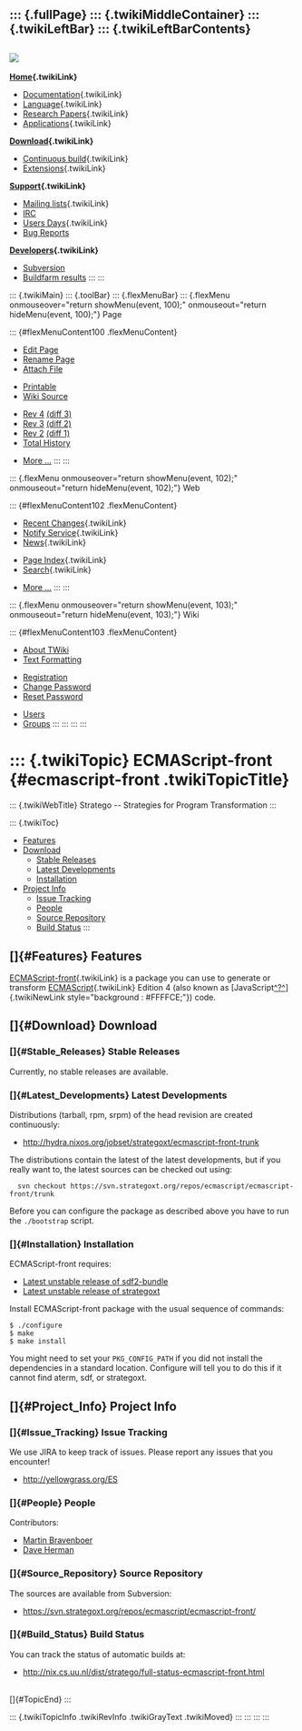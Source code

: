 ::: {.fullPage}
::: {.twikiMiddleContainer}
::: {.twikiLeftBar}
::: {.twikiLeftBarContents}
  ----------------------------------------------------------------------------------
  [![](../pub/Stratego/StrategoLogo/StrategoLogoTextlessWhite-100px.png)](WebHome)
  ----------------------------------------------------------------------------------

**[Home](WebHome){.twikiLink}**

-   [Documentation](StrategoDocumentation){.twikiLink}
-   [Language](StrategoLanguage){.twikiLink}
-   [Research Papers](StrategoPublications){.twikiLink}
-   [Applications](StrategoApplication){.twikiLink}

**[Download](StrategoDownload){.twikiLink}**

-   [Continuous build](ContinuousBuild){.twikiLink}
-   [Extensions](AdditionalPackageDownload){.twikiLink}

**[Support](StrategoSupport){.twikiLink}**

-   [Mailing lists](MailingList){.twikiLink}
-   [IRC](irc://irc.freenode.net/#stratego)
-   [Users Days](StrategoUsersDay){.twikiLink}
-   [Bug Reports](http://yellowgrass.org/project/StrategoXT)

**[Developers](StrategoDev){.twikiLink}**

-   [Subversion](https://svn.strategoxt.org/repos/StrategoXT/strategoxt/trunk)
-   [Buildfarm
    results](http://hydra.nixos.org/jobset/strategoxt/strategoxt-release/all)
:::
:::

::: {.twikiMain}
::: {.toolBar}
::: {.flexMenuBar}
::: {.flexMenu onmouseover="return showMenu(event, 100);" onmouseout="return hideMenu(event, 100);"}
Page

::: {#flexMenuContent100 .flexMenuContent}
-   [Edit
    Page](http://www.program-transformation.org/edit/Stratego/EcmaScriptFront?t=1536825577)
-   [Rename
    Page](http://www.program-transformation.org/rename/Stratego/EcmaScriptFront)
-   [Attach
    File](http://www.program-transformation.org/attach/Stratego/EcmaScriptFront)

<!-- -->

-   [Printable](http://www.program-transformation.org/view/Stratego/EcmaScriptFront?skin=print.pattern)
-   [Wiki
    Source](http://www.program-transformation.org/view/Stratego/EcmaScriptFront?skin=text&raw=on&contenttype=text/plain)

<!-- -->

-   [Rev
    4](http://www.program-transformation.org/view/Stratego/EcmaScriptFront?rev=1.4)
    [(diff 3)](http://www.program-transformation.org/rdiff/Stratego/EcmaScriptFront?rev1=1.4&rev2=1.3)
-   [Rev
    3](http://www.program-transformation.org/view/Stratego/EcmaScriptFront?rev=1.3)
    [(diff 2)](http://www.program-transformation.org/rdiff/Stratego/EcmaScriptFront?rev1=1.3&rev2=1.2)
-   [Rev
    2](http://www.program-transformation.org/view/Stratego/EcmaScriptFront?rev=1.2)
    [(diff 1)](http://www.program-transformation.org/rdiff/Stratego/EcmaScriptFront?rev1=1.2&rev2=1.1)
-   [Total
    History](http://www.program-transformation.org/rdiff/Stratego/EcmaScriptFront)

<!-- -->

-   [More
    \...](http://www.program-transformation.org/oops/Stratego/EcmaScriptFront?template=oopsmore&param1=1.4&param2=1.4)
:::
:::

::: {.flexMenu onmouseover="return showMenu(event, 102);" onmouseout="return hideMenu(event, 102);"}
Web

::: {#flexMenuContent102 .flexMenuContent}
-   [Recent Changes](WebChanges){.twikiLink}
-   [Notify Service](WebNotify){.twikiLink}
-   [News](WebNews){.twikiLink}

<!-- -->

-   [Page Index](WebIndex){.twikiLink}
-   [Search](WebSearch){.twikiLink}

<!-- -->

-   [More
    \...](http://www.program-transformation.org/oops/Stratego/EcmaScriptFront?template=oopsmore&param1=1.4&param2=1.4)
:::
:::

::: {.flexMenu onmouseover="return showMenu(event, 103);" onmouseout="return hideMenu(event, 103);"}
Wiki

::: {#flexMenuContent103 .flexMenuContent}
-   [About
    TWiki](http://www.program-transformation.org/view/TWiki/WebHome)
-   [Text
    Formatting](http://www.program-transformation.org/view/TWiki/TextFormattingRules)

<!-- -->

-   [Registration](http://www.program-transformation.org/view/TWiki/TWikiRegistration)
-   [Change
    Password](http://www.program-transformation.org/view/TWiki/ChangePassword)
-   [Reset
    Password](http://www.program-transformation.org/view/TWiki/ResetPassword)

<!-- -->

-   [Users](http://www.program-transformation.org/view/Main/TWikiUsers)
-   [Groups](http://www.program-transformation.org/view/Main/TWikiGroups)
:::
:::
:::
:::

::: {.twikiTopic}
ECMAScript-front {#ecmascript-front .twikiTopicTitle}
================

::: {.twikiWebTitle}
Stratego \-- Strategies for Program Transformation
:::

::: {.twikiToc}
-   [Features](EcmaScriptFront#Features)
-   [Download](EcmaScriptFront#Download)
    -   [Stable Releases](EcmaScriptFront#Stable_Releases)
    -   [Latest Developments](EcmaScriptFront#Latest_Developments)
    -   [Installation](EcmaScriptFront#Installation)
-   [Project Info](EcmaScriptFront#Project_Info)
    -   [Issue Tracking](EcmaScriptFront#Issue_Tracking)
    -   [People](EcmaScriptFront#People)
    -   [Source Repository](EcmaScriptFront#Source_Repository)
    -   [Build Status](EcmaScriptFront#Build_Status)
:::

[]{#Features} Features
----------------------

[ECMAScript-front](EcmaScriptFront){.twikiLink} is a package you can use
to generate or transform [ECMAScript](EcmaScript){.twikiLink} Edition 4
(also known as
[JavaScript[^?^](http://www.program-transformation.org/edit/Stratego/JavaScript?topicparent=Stratego.EcmaScriptFront)]{.twikiNewLink
style="background : #FFFFCE;"}) code.

[]{#Download} Download
----------------------

### []{#Stable_Releases} Stable Releases

Currently, no stable releases are available.

### []{#Latest_Developments} Latest Developments

Distributions (tarball, rpm, srpm) of the head revision are created
continuously:

-   <http://hydra.nixos.org/jobset/strategoxt/ecmascript-front-trunk>

The distributions contain the latest of the latest developments, but if
you really want to, the latest sources can be checked out using:

      svn checkout https://svn.strategoxt.org/repos/ecmascript/ecmascript-front/trunk

Before you can configure the package as described above you have to run
the `./bootstrap` script.

### []{#Installation} Installation

ECMAScript-front requires:

-   [Latest unstable release of
    sdf2-bundle](http://releases.strategoxt.org/sdf2-bundle-unstable-latest/)
-   [Latest unstable release of
    strategoxt](http://releases.strategoxt.org/strategoxt-unstable-latest/)

Install ECMAScript-front package with the usual sequence of commands:

    $ ./configure
    $ make
    $ make install

You might need to set your `PKG_CONFIG_PATH` if you did not install the
dependencies in a standard location. Configure will tell you to do this
if it cannot find aterm, sdf, or strategoxt.

[]{#Project_Info} Project Info
------------------------------

### []{#Issue_Tracking} Issue Tracking

We use JIRA to keep track of issues. Please report any issues that you
encounter!

-   <http://yellowgrass.org/ES>

### []{#People} People

Contributors:

-   [Martin Bravenboer](http://www.cs.uu.nl/people/martin/)
-   [Dave Herman](http://calculist.blogspot.com/)

### []{#Source_Repository} Source Repository

The sources are available from Subversion:

-   <https://svn.strategoxt.org/repos/ecmascript/ecmascript-front/>

### []{#Build_Status} Build Status

You can track the status of automatic builds at:

-   <http://nix.cs.uu.nl/dist/stratego/full-status-ecmascript-front.html>

\
[]{#TopicEnd}
:::

::: {.twikiTopicInfo .twikiRevInfo .twikiGrayText .twikiMoved}
:::
:::
:::
:::
